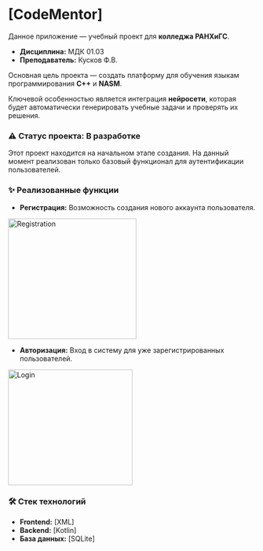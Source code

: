 # [CodeMentor]

Данное приложение — учебный проект для **колледжа РАНХиГС**.
*   **Дисциплина:** МДК 01.03
*   **Преподаватель:** Кусков Ф.В.

Основная цель проекта — создать платформу для обучения языкам программирования **C++** и **NASM**.

Ключевой особенностью является интеграция **нейросети**, которая будет автоматически генерировать учебные задачи и проверять их решения.


### ⚠️ Статус проекта: В разработке

Этот проект находится на начальном этапе создания. На данный момент реализован только базовый функционал для аутентификации пользователей.


### ✨ Реализованные функции

*   **Регистрация:** Возможность создания нового аккаунта пользователя.


<img width="261" height="245" alt="Registration" src="https://github.com/user-attachments/assets/be9ac2f9-5ccc-450a-afcb-662bbff5a0a0" />

  
*   **Авторизация:** Вход в систему для уже зарегистрированных пользователей.


<img width="253" height="235" alt="Login" src="https://github.com/user-attachments/assets/4b73db74-97dc-41fc-a1b4-28a8feebbab0" />


### 🛠️ Стек технологий

*   **Frontend:** [XML]
*   **Backend:** [Kotlin]
*   **База данных:** [SQLite]
